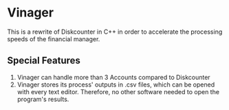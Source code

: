 # Vinager

This is a rewrite of Diskcounter in C++ in order to accelerate the processing speeds of the financial manager.

## Special Features

1. Vinager can handle more than 3 Accounts compared to Diskcounter
2. Vinager stores its process' outputs in .csv files, which can be opened with every text editor. Therefore, no other software needed to open the program's results.